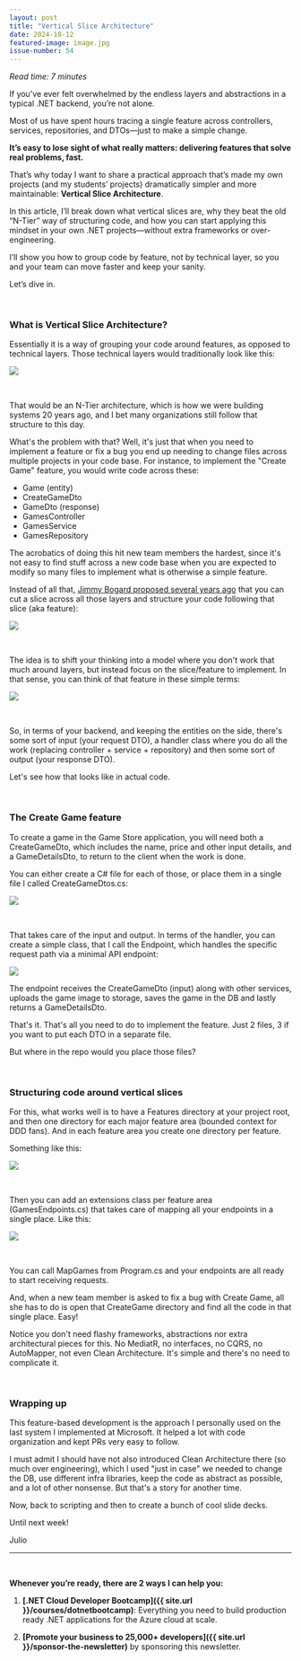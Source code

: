 ```yaml
---
layout: post
title: "Vertical Slice Architecture"
date: 2024-10-12
featured-image: image.jpg
issue-number: 54
---
```


*Read time: 7 minutes*

If you’ve ever felt overwhelmed by the endless layers and abstractions in a typical .NET backend, you’re not alone. 

Most of us have spent hours tracing a single feature across controllers, services, repositories, and DTOs—just to make a simple change. 

**It’s easy to lose sight of what really matters: delivering features that solve real problems, fast.**

That’s why today I want to share a practical approach that’s made my own projects (and my students’ projects) dramatically simpler and more maintainable: **Vertical Slice Architecture**.

In this article, I’ll break down what vertical slices are, why they beat the old “N-Tier” way of structuring code, and how you can start applying this mindset in your own .NET projects—without extra frameworks or over-engineering. 

I’ll show you how to group code by feature, not by technical layer, so you and your team can move faster and keep your sanity.

Let’s dive in.

<br/>

### **What is Vertical Slice Architecture?**
Essentially it is a way of grouping your code around features, as opposed to technical layers. Those technical layers would traditionally look like this:


![](/assets/images/2024-10-12/4ghDFAZYvbFtvU3CTR72ZN-61cCbGEH9eUGd7W5gt2qJ7.jpeg)

​

That would be an N-Tier architecture, which is how we were building systems 20 years ago, and I bet many organizations still follow that structure to this day. 

What's the problem with that? Well, it's just that when you need to implement a feature or fix a bug you end up needing to change files across multiple projects in your code base. For instance, to implement the "Create Game" feature, you would write code across these:

*   <span>Game (entity)</span>
*   <span>CreateGameDto</span>
*   <span>GameDto (response)</span>
*   <span>GamesController</span>
*   <span>GamesService</span>
*   <span>GamesRepository</span>

The acrobatics of doing this hit new team members the hardest, since it's not easy to find stuff across a new code base when you are expected to modify so many files to implement what is otherwise a simple feature.

Instead of all that, [Jimmy Bogard proposed several years ago](https://www.jimmybogard.com/vertical-slice-architecture/) that you can cut a slice across all those layers and structure your code following that slice (aka feature):


![](/assets/images/2024-10-12/4ghDFAZYvbFtvU3CTR72ZN-2qt5vZG7PaUDuGpbDHBg57.jpeg)

​

The idea is to shift your thinking into a model where you don't work that much around layers, but instead focus on the slice/feature to implement. In that sense, you can think of that feature in these simple terms:


![](/assets/images/2024-10-12/4ghDFAZYvbFtvU3CTR72ZN-4VPDV1mm5kNKj9T5HNn3NJ.jpeg)

​

So, in terms of your backend, and keeping the entities on the side, there's some sort of input (your request DTO), a handler class where you do all the work (replacing controller + service + repository) and then some sort of output (your response DTO).

Let's see how that looks like in actual code.

​

### **The Create Game feature**
To create a game in the Game Store application, you will need both a CreateGameDto, which includes the name, price and other input details, and a GameDetailsDto, to return to the client when the work is done.

You can either create a C# file for each of those, or place them in a single file I called CreateGameDtos.cs:


![](/assets/images/2024-10-12/4ghDFAZYvbFtvU3CTR72ZN-tRnboHtoWv6ZaYacffa32K.jpeg)

​

That takes care of the input and output. In terms of the handler, you can create a simple class, that I call the Endpoint, which handles the specific request path via a minimal API endpoint:


![](/assets/images/2024-10-12/4ghDFAZYvbFtvU3CTR72ZN-nfyo18WR7GcL72t5oktMBi.jpeg)

The endpoint receives the CreateGameDto (input) along with other services, uploads the game image to storage, saves the game in the DB and lastly returns a GameDetailsDto.

That's it. That's all you need to do to implement the feature. Just 2 files, 3 if you want to put each DTO in a separate file.

But where in the repo would you place those files?

​

### **Structuring code around vertical slices**
For this, what works well is to have a Features directory at your project root, and then one directory for each major feature area (bounded context for DDD fans). And in each feature area you create one directory per feature.

Something like this:


![](/assets/images/2024-10-12/4ghDFAZYvbFtvU3CTR72ZN-n69VzahgKK3Gzp6q2MiUnn.jpeg)

​

Then you can add an extensions class per feature area (GamesEndpoints.cs) that takes care of mapping all your endpoints in a single place. Like this:


![](/assets/images/2024-10-12/4ghDFAZYvbFtvU3CTR72ZN-VSZiuytBewi44WaYaXnG8.jpeg)

​

You can call MapGames from Program.cs and your endpoints are all ready to start receiving requests. 

And, when a new team member is asked to fix a bug with Create Game, all she has to do is open that CreateGame directory and find all the code in that single place. Easy!

Notice you don't need flashy frameworks, abstractions nor extra architectural pieces for this. No MediatR, no interfaces, no CQRS, no AutoMapper, not even Clean Architecture. It's simple and there's no need to complicate it.

​

### **Wrapping up**
This feature-based development is the approach I personally used on the last system I implemented at Microsoft. It helped a lot with code organization and kept PRs very easy to follow. 

I must admit I should have not also introduced Clean Architecture there (so much over engineering), which I used "just in case" we needed to change the DB, use different infra libraries, keep the code as abstract as possible, and a lot of other nonsense. But that's a story for another time.

Now, back to scripting and then to create a bunch of cool slide decks. 

Until next week!

Julio

---


<br/>


**Whenever you’re ready, there are 2 ways I can help you:**

1. **[.NET Cloud Developer Bootcamp]({{ site.url }}/courses/dotnetbootcamp)**:​ Everything you need to build production ready .NET applications for the Azure cloud at scale.

2. **[Promote your business to 25,000+ developers]({{ site.url }}/sponsor-the-newsletter)** by sponsoring this newsletter.